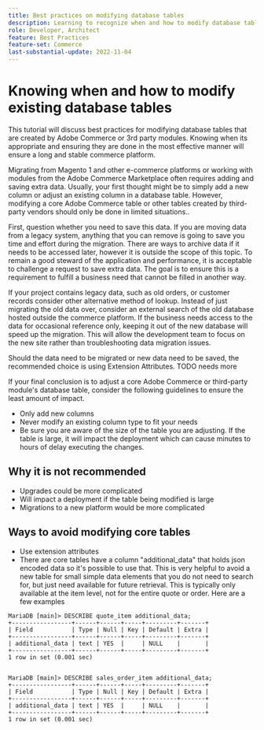 ```yaml
---
title: Best practices on modifying database tables
description: Learning to recognize when and how to modify database tables, especially those that are not your own.
role: Developer, Architect
feature: Best Practices
feature-set: Commerce
last-substantial-update: 2022-11-04
---
```

# Knowing when and how to modify existing database tables 

This tutorial will discuss best practices for modifying database tables that are created by Adobe Commerce or 3rd party modules.  Knowing when its appropriate and ensuring they are done in the most effective manner will ensure a long and stable commerce platform.

Migrating from Magento 1 and other e-commerce platforms or working with modules from the Adobe Commerce Marketplace often requires adding and saving extra data. Usually, your first thought might be to simply add a new column or adjust an existing column in a database table.  However, modifying a core Adobe Commerce table or other tables created by third-party vendors should only be done in limited situations..

First, question whether you need to save this data.  If you are moving data from a legacy system, anything that you can remove is going to save you time and effort during the migration. There are ways to archive data if it needs to be accessed later, however it is outside the scope of this topic. To remain a good steward of the application and performance, it is acceptable to challenge a request to save extra data. The goal is to ensure this is a requirement to fulfill a business need that cannot be filled in another way.

If your project contains legacy data, such as old orders, or customer records consider other alternative method of lookup.  Instead of just migrating the old data over, consider an external search of the old database hosted outside the commerce platform. If the business needs access to the data for occasional reference only, keeping it out of the new database will speed up the migration. This will allow the development team to focus on the new site rather than troubleshooting data migration issues.

Should the data need to be migrated or new data need to be saved, the recommended choice is using Extension Attributes. 
TODO needs more 



If your final conclusion is to adjust a core Adobe Commerce or third-party module's database table, consider the following guidelines to ensure the least amount of impact.

* Only add new columns
* Never modify an existing column type to fit your needs
* Be sure you are aware of the size of the table you are adjusting. If the table is large, it will impact the deployment which can cause minutes to hours of delay executing the changes.


## Why it is not recommended

* Upgrades could be more complicated 
* Will impact a deployment if the table being modified is large
* Migrations to a new platform would be more complicated

## Ways to avoid modifying core tables

*   Use extension attributes
*   There are core tables have a column "additional_data" that holds json encoded data so it's possible to use that.  This is very helpful to avoid a new table for small simple data elements that you do not need to search for, but just need available for future retrieval.  This is typically only available at the item level, not for the entire quote or order.
Here are a few examples 

```mysql
MariaDB [main]> DESCRIBE quote_item additional_data;
+-----------------+------+------+-----+---------+-------+
| Field           | Type | Null | Key | Default | Extra |
+-----------------+------+------+-----+---------+-------+
| additional_data | text | YES  |     | NULL    |       |
+-----------------+------+------+-----+---------+-------+
1 row in set (0.001 sec)


MariaDB [main]> DESCRIBE sales_order_item additional_data;
+-----------------+------+------+-----+---------+-------+
| Field           | Type | Null | Key | Default | Extra |
+-----------------+------+------+-----+---------+-------+
| additional_data | text | YES  |     | NULL    |       |
+-----------------+------+------+-----+---------+-------+
1 row in set (0.001 sec)
```
